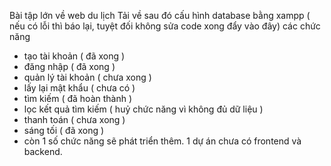 Bài tập lớn về web du lịch
Tải về sau đó cấu hình database bằng xampp ( nếu có lỗi thì báo lại, tuyệt đối không sửa code xong đẩy vào đây)
các chức năng
- tạo tài khoản ( đã xong )
- đăng nhập ( đã xong )
- quản lý tài khoản ( chưa xong )
- lấy lại mật khẩu ( chưa có )
- tìm kiếm ( đã hoàn thành )
- lọc kết quả tìm kiếm ( huỷ chức năng vì không đủ dữ liệu )
- thanh toán ( chưa xong )
- sáng tối ( đã xong )
- còn 1 số chức năng sẽ phát triển thêm.
1 dự án chưa có frontend và backend. 
